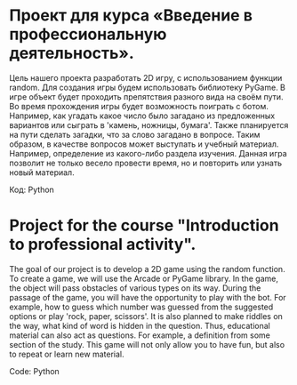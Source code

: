 # Проект для курса «Введение в профессиональную деятельность».

Цель нашего проекта разработать 2D игру, c использованием функции random. Для создания игры будем использовать библиотеку PyGame. В игре объект будет проходить препятствия разного вида на своём пути. Во время прохождения игры будет возможность поиграть с ботом. Например, как угадать какое число было загадано из предложенных вариантов или сыграть в 'камень, ножницы, бумага'. Также планируется на пути сделать загадки, что за слово загадано в вопросе. Таким образом, в качестве вопросов может выступать и учебный материал. Например, определение из какого-либо раздела изучения. Данная игра позволит не только весело провести время, но и повторить или узнать новый материал.

Код: Python

# Project for the course "Introduction to professional activity".

The goal of our project is to develop a 2D game using the random function. To create a game, we will use the Arcade or PyGame library. In the game, the object will pass obstacles of various types on its way. During the passage of the game, you will have the opportunity to play with the bot. For example, how to guess which number was guessed from the suggested options or play 'rock, paper, scissors'. It is also planned to make riddles on the way, what kind of word is hidden in the question. Thus, educational material can also act as questions. For example, a definition from some section of the study. This game will not only allow you to have fun, but also to repeat or learn new material.

Code: Python
